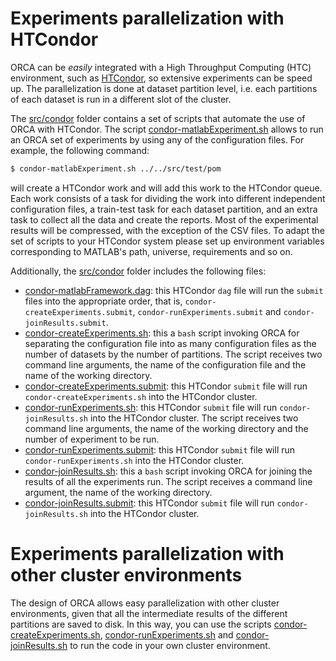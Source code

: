 # Experiments parallelization with HTCondor

ORCA can be *easily* integrated with a High Throughput Computing (HTC) environment, such as [HTCondor](http://research.cs.wisc.edu/htcondor/), so extensive experiments can be speed up. The parallelization is done at dataset partition level, i.e. each partitions of each dataset is run in a different slot of the cluster. 

The [src/condor](../src/condor) folder contains a set of scripts that automate the use of ORCA with HTCondor. The script [condor-matlabExperiment.sh](../src/condor/condor-matlabExperiment.sh) allows to run an ORCA set of experiments by using any of the configuration files. For example, the following command:
```bash
$ condor-matlabExperiment.sh ../../src/test/pom
```
will create a HTCondor work and will add this work to the HTCondor queue. Each work consists of a task for dividing the work into different independent configuration files, a train-test task for each dataset partition, and an extra task to collect all the data and create the reports. Most of the experimental results will be compressed, with the exception of the CSV files. To adapt the set of scripts to your HTCondor system please set up environment variables corresponding to MATLAB's path, universe, requirements and so on.

Additionally, the [src/condor](../src/condor) folder includes the following files:
- [condor-matlabFramework.dag](../src/condor/condor-matlabFramework.dag): this HTCondor `dag` file will run the `submit` files into the appropriate order, that is, `condor-createExperiments.submit`, `condor-runExperiments.submit` and `condor-joinResults.submit`.
- [condor-createExperiments.sh](../src/condor/condor-createExperiments.sh): this a `bash` script invoking ORCA for separating the configuration file into as many configuration files as the number of datasets by the number of partitions. The script receives two command line arguments, the name of the configuration file and the name of the working directory.
- [condor-createExperiments.submit](../src/condor/condor-createExperiments.submit): this HTCondor `submit` file will run `condor-createExperiments.sh` into the HTCondor cluster.
- [condor-runExperiments.sh](../src/condor/condor-runExperiments.sh): this HTCondor `submit` file will run `condor-joinResults.sh` into the HTCondor cluster. The script receives two command line arguments, the name of the working directory and the number of experiment to be run.
- [condor-runExperiments.submit](../src/condor/condor-runExperiments.submit): this HTCondor `submit` file will run `condor-runExperiments.sh` into the HTCondor cluster.
- [condor-joinResults.sh](../src/condor/condor-joinResults.sh): this a `bash` script invoking ORCA for joining the results of all the experiments run. The script receives a command line argument, the name of the working directory.
- [condor-joinResults.submit](../src/condor/condor-joinResults.submit): this HTCondor `submit` file will run `condor-joinResults.sh` into the HTCondor cluster.

# Experiments parallelization with other cluster environments

The design of ORCA allows easy parallelization with other cluster environments, given that all the intermediate results of the different partitions are saved to disk. In this way, you can use the scripts [condor-createExperiments.sh](../src/condor/condor-createExperiments.sh), [condor-runExperiments.sh](../src/condor/condor-runExperiments.sh) and [condor-joinResults.sh](../src/condor/condor-joinResults.sh) to run the code in your own cluster environment.
